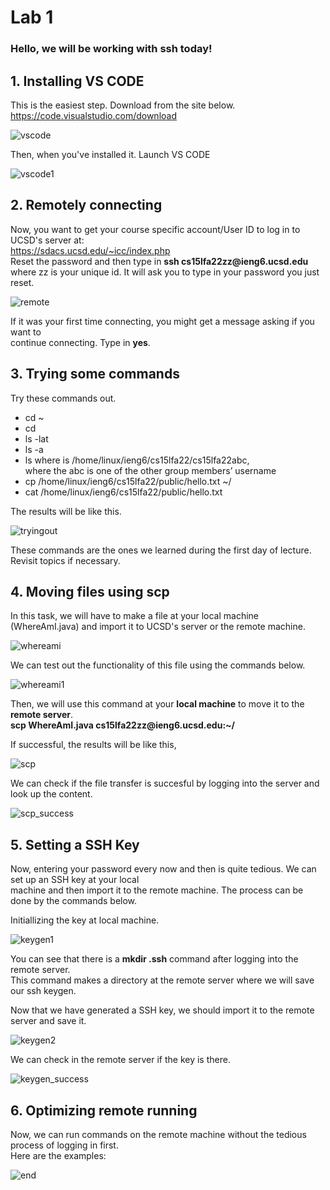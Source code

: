 
# Lab 1

### Hello, we will be working with ssh today!

## 1. Installing VS CODE

This is the easiest step. Download from the site below.
https://code.visualstudio.com/download

![vscode](VSCODE1.png)

Then, when you've installed it. Launch VS CODE          

![vscode1](VSCODE.png)


## 2. Remotely connecting

Now, you want to get your course specific account/User ID to log in to UCSD's server at:     
https://sdacs.ucsd.edu/~icc/index.php             
Reset the password and then type in **ssh cs15lfa22zz@&#65279;ieng6.ucsd.edu** where zz
is your unique id. It will ask you to type in your password you just reset.     

![remote](remote_access.png)

If it was your first time connecting, you might get a message asking if you want to       
continue connecting. Type in **yes**.


## 3. Trying some commands
Try these commands out.
- cd ~
- cd
- ls -lat
- ls -a
- ls <directory> where <directory> is /home/linux/ieng6/cs15lfa22/cs15lfa22abc,     
  where the abc is one of the other group members’ username
- cp /home/linux/ieng6/cs15lfa22/public/hello.txt ~/
- cat /home/linux/ieng6/cs15lfa22/public/hello.txt
  
The results will be like this.
  
![tryingout](trying_commands.png)

These commands are the ones we learned during the first day of lecture. Revisit topics if necessary.
  
## 4. Moving files using scp
  
In this task, we will have to make a file at your local machine (WhereAmI.java) and import it
to UCSD's server or the remote machine.

![whereami](where_am_i.png)

We can test out the functionality of this file using the commands below.     

![whereami1](where_am_i_1.png)

Then, we will use this command at your **local machine** to move it to the **remote server**.        
**scp WhereAmI.java cs15lfa22zz@&#65279;ieng6.ucsd.edu:~/**

If successful, the results will be like this,    
  
![scp](scp.png)
 
We can check if the file transfer is succesful by logging into the server and look up the content.
  
![scp_success](scp_success.png)

## 5. Setting a SSH Key

Now, entering your password every now and then is quite tedious. We can set up an SSH key at your local     
machine and then import it to the remote machine. The process can be done by the commands below.

Initiallizing the key at local machine.
  
![keygen1](keygen_1.png)
  
You can see that there is a **mkdir .ssh** command after logging into the remote server.      
This command makes a directory at the remote server where we will save our ssh keygen. 
  
Now that we have generated a SSH key, we should import it to the remote server and save it.

![keygen2](keygen_2.png)
  
We can check in the remote server if the key is there.

![keygen_success](key_gen_success.png)
  
## 6. Optimizing remote running
  
Now, we can run commands on the remote machine without the tedious process of logging in first.    
Here are the examples:
  
![end](End.png)
